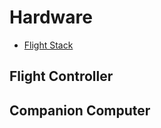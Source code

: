 # Hardware

- [Flight Stack](https://altax.net/blog/flight-stack/)

## Flight Controller



## Companion Computer
